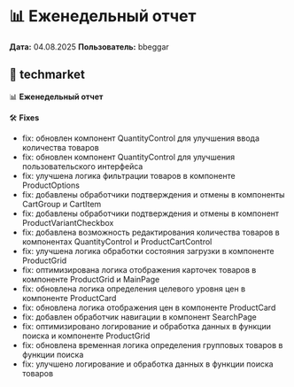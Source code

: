 # 📊 Еженедельный отчет

**Дата:** 04.08.2025
**Пользователь:** bbeggar


## 📁 techmarket

📊 **Еженедельный отчет**

🛠 **Fixes**
- fix: обновлен компонент QuantityControl для улучшения ввода количества товаров
- fix: обновлен компонент QuantityControl для улучшения пользовательского интерфейса
- fix: улучшена логика фильтрации товаров в компоненте ProductOptions
- fix: добавлены обработчики подтверждения и отмены в компоненты CartGroup и CartItem
- fix: добавлены обработчики подтверждения и отмены в компонент ProductVariantCheckbox
- fix: добавлена возможность редактирования количества товаров в компонентах QuantityControl и ProductCartControl
- fix: улучшена логика обработки состояния загрузки в компоненте ProductGrid
- fix: оптимизирована логика отображения карточек товаров в компоненте ProductGrid и MainPage
- fix: обновлена логика определения целевого уровня цен в компоненте ProductCard
- fix: обновлена логика отображения цен в компоненте ProductCard
- fix: добавлен обработчик навигации в компонент SearchPage
- fix: оптимизировано логирование и обработка данных в функции поиска и компоненте ProductGrid
- fix: обновлена временная логика определения групповых товаров в функции поиска
- fix: улучшено логирование и обработка данных в функции поиска товаров
